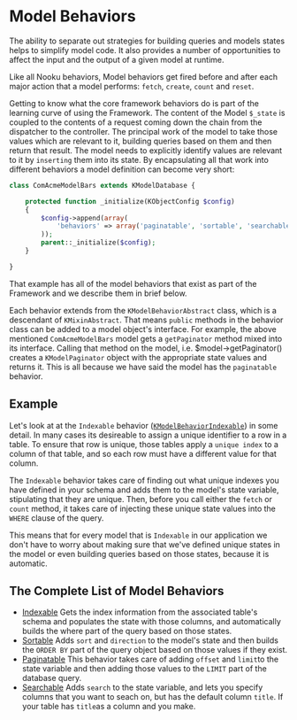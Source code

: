 # Model Behaviors

The ability to separate out strategies for building queries and models states helps to simplify model code. It also provides a number of opportunities to affect the input and the output of a given model at runtime.

Like all Nooku behaviors, Model behaviors get fired before and after each major action that a model performs: `fetch`, `create`, `count` and `reset`.

Getting to know what the core framework behaviors do is part of the learning curve of using the Framework. The content of the Model `$_state` is coupled to the contents of a request coming down the chain from the dispatcher to the controller. The principal work of the model to take those values which are relevant to it, building queries based on them and then return that result. The model needs to explicitly identify values are relevant to it by `inserting` them into its state. By encapsulating all that work into different behaviors a model definition can become very short:


```php
class ComAcmeModelBars extends KModelDatabase {

    protected function _initialize(KObjectConfig $config)
    {
        $config->append(array(
            'behaviors' => array('paginatable', 'sortable', 'searchable','indexable'),
        ));
        parent::_initialize($config);
    }

}
```
That example has all of the model behaviors that exist as part of the Framework and we describe them in brief below.

Each behavior extends from the `KModelBehaviorAbstract` class, which is a descendant of `KMixinAbstract`. That means `public` methods in the behavior class can be added to a model object's interface. For example, the above mentioned `ComAcmeModelBars` model gets a `getPaginator` method mixed into its interface. Calling that method on the model, i.e. $model->getPaginator() creates a `KModelPaginator` object with the appropriate state values and returns it. This is all because we have said the model has the `paginatable` behavior.

## Example

Let's look at at the `Indexable` behavior ([`KModelBehaviorIndexable`](https://github.com/nooku/nooku-framework/blob/master/code/libraries/koowa/libraries/model/behavior/indexable.php)) in some detail. In many cases its desireable to assign a unique identifier to a row in a table. To ensure that row is unique, those tables apply a `unique index` to a column of that table, and so each row must have a different value for that column.

The `Indexable` behavior takes care of finding out what unique indexes you have defined in your schema and adds them to the model's state variable, stipulating that they are unique. Then, before you call either the `fetch` or `count` method, it takes care of injecting these unique state values into the `WHERE` clause of the query.

This means that for every model that is `Indexable` in our application we don't have to worry about making sure that we've defined unique states in the model or even building queries based on those states, because it is automatic.

## The Complete List of Model Behaviors

+ [Indexable](https://github.com/nooku/nooku-framework/blob/master/code/libraries/koowa/libraries/model/behavior/indexable.php#L16) Gets the index information from the associated table's schema and populates the state with those columns, and automatically builds the where part of the query based on those states.
+ [Sortable](https://github.com/nooku/nooku-framework/blob/master/code/libraries/koowa/libraries/model/behavior/sortable.php#L16) Adds `sort` and `direction` to the model's state and then builds the `ORDER BY` part of the query object based on those values if they exist.
+ [Paginatable](https://github.com/nooku/nooku-framework/blob/master/code/libraries/koowa/libraries/model/behavior/paginatable.php#L16) This behavior takes care of adding `offset` and `limit`to the state variable and then adding those values to the `LIMIT` part of the database query.
+ [Searchable](https://github.com/nooku/nooku-framework/blob/master/code/libraries/koowa/libraries/model/behavior/searchable.php#L16 ) Adds `search` to the state variable, and lets you specify columns that you want to seach on, but has the default column `title`. If your table has `title`as a column and you make.
